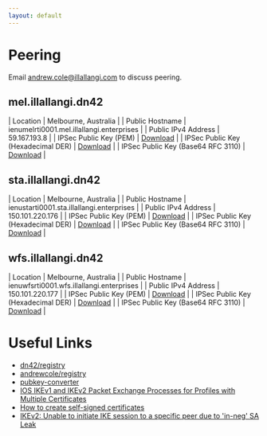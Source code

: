 ```yaml
---
layout: default
---
```


# Peering

Email <a href="mailto:andrew.cole@illallangi.com?subject=DN42">andrew.cole@illallangi.com</a> to discuss peering.

## mel.illallangi.dn42

| Location                           | Melbourne, Australia                      |
| Public Hostname                    | ienumelrti0001.mel.illallangi.enterprises |
| Public IPv4 Address                | 59.167.193.8                              |
| IPSec Public Key (PEM)             | [Download][1]                             |
| IPSec Public Key (Hexadecimal DER) | [Download][2]                             |
| IPSec Public Key (Base64 RFC 3110) | [Download][3]                             |

## sta.illallangi.dn42

| Location                           | Melbourne, Australia                      |
| Public Hostname                    | ienustarti0001.sta.illallangi.enterprises |
| Public IPv4 Address                | 150.101.220.176                           |
| IPSec Public Key (PEM)             | [Download][4]                             |
| IPSec Public Key (Hexadecimal DER) | [Download][5]                             |
| IPSec Public Key (Base64 RFC 3110) | [Download][6]                             |

## wfs.illallangi.dn42

| Location                           | Melbourne, Australia                      |
| Public Hostname                    | ienuwfsrti0001.wfs.illallangi.enterprises |
| Public IPv4 Address                | 150.101.220.177                           |
| IPSec Public Key (PEM)             | [Download][7]                             |
| IPSec Public Key (Hexadecimal DER) | [Download][8]                             |
| IPSec Public Key (Base64 RFC 3110) | [Download][9]                             |

# Useful Links

* [dn42/registry][10]
* [andrewcole/registry][11]
* [pubkey-converter][12]
* [IOS IKEv1 and IKEv2 Packet Exchange Processes for Profiles with Multiple Certificates][13]
* [How to create self-signed certificates][14]
* [IKEv2: Unable to initiate IKE session to a specific peer due to 'in-neg' SA Leak][15]

[1]: keys/ienumelrti0001.mel.illallangi.enterprises.pem
[2]: keys/ienumelrti0001.mel.illallangi.enterprises.der
[3]: keys/ienumelrti0001.mel.illallangi.enterprises.txt
[4]: keys/ienustarti0001.sta.illallangi.enterprises.pem
[5]: keys/ienustarti0001.sta.illallangi.enterprises.der
[6]: keys/ienustarti0001.sta.illallangi.enterprises.txt
[7]: keys/ienuwfsrti0001.wfs.illallangi.enterprises.pem
[8]: keys/ienuwfsrti0001.wfs.illallangi.enterprises.der
[9]: keys/ienuwfsrti0001.wfs.illallangi.enterprises.txt
[10]: https://git.dn42.us/dn42/registry
[11]: https://git.dn42.us/andrewcole/registry
[12]: https://git.dn42.us/ryan/pubkey-converter
[13]: https://www.cisco.com/c/en/us/support/docs/security-vpn/internet-security-association-key-management-protocol-isakmp/117633-technote-ISAKMP-00.html
[14]: https://www.ciscozine.com/how-to-create-self-signed-certificates/
[15]: https://bst.cloudapps.cisco.com/bugsearch/bug/CSCvd69373
